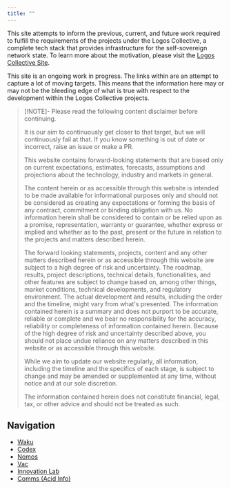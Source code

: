 ```yaml
---
title: ""
---
```

This site attempts to inform the previous, current, and future work required to fulfill the requirements of the projects under the Logos Collective, a complete tech stack that provides infrastructure for the self-sovereign network state. To learn more about the motivation, please visit the [Logos Collective Site](https://logos.co).

This site is an ongoing work in progress. The links within are an attempt to capture a lot of moving targets. This means that the information here may or may not be the bleeding edge of what is true with respect to the development within the Logos Collective projects.

> [!NOTE]- Please read the following content disclaimer before continuing.
> 
> It is our aim to continuously get closer to that target, but we will continuously fail at that. If you know something is out of date or incorrect, raise an issue or make a PR.
> 
> This website contains forward-looking statements that are based only on current expectations, estimates, forecasts, assumptions and projections about the technology, industry and markets in general. 
> 
> The content herein or as accessible through this website is intended to be made available for informational purposes only and should not be considered as creating any expectations or forming the basis of any contract, commitment or binding obligation with us. No information herein shall be considered to contain or be relied upon as a promise, representation, warranty or guarantee, whether express or implied and whether as to the past, present or the future in relation to the projects and matters described herein. 
> 
> The forward looking statements, projects, content and any other matters described herein or as accessible through this website are subject to a high degree of risk and uncertainty. The roadmap, results, project descriptions, technical details, functionalities, and other features are subject to change based on, among other things, market conditions, technical developments, and regulatory environment. The actual development and results, including the order and the timeline, might vary from what's presented. The information contained herein is a summary and does not purport to be accurate, reliable or complete and we bear no responsibility for the accuracy, reliability or completeness of information contained herein. Because of the high degree of risk and uncertainty described above, you should not place undue reliance on any matters described in this website or as accessible through this website.
> 
> While we aim to update our website regularly, all information, including the timeline and the specifics of each stage, is subject to change and may be amended or supplemented at any time, without notice and at our sole discretion. 
> 
> The information contained herein does not constitute financial, legal, tax, or other advice and should not be treated as such.

## Navigation

- [Waku](roadmap/waku/overview.md)
- [Codex](roadmap/codex/overview.md)
- [Nomos](roadmap/nomos/overview.md)
- [Vac](roadmap/vac/overview.md)
- [Innovation Lab](roadmap/innovation_lab/overview.md)
- [Comms (Acid Info)](roadmap/acid/overview.md)

